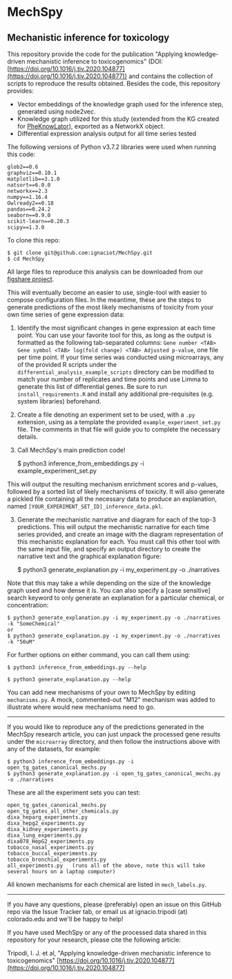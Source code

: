 # MechSpy

## Mechanistic inference for toxicology

This repository provide the code for the publication "Applying knowledge-driven mechanistic inference to toxicogenomics" (DOI: [https://doi.org/10.1016/j.tiv.2020.104877](https://doi.org/10.1016/j.tiv.2020.104877)) and contains the collection of scripts to reproduce the results obtained. Besides the code, this repository provides:

* Vector embeddings of the knowledge graph used for the inference step, generated using node2vec.
* Knowledge graph utilized for this study (extended from the KG created for [PheKnowLator](https://github.com/callahantiff/PheKnowLator/wiki)), exported as a NetworkX object.
* Differential expression analysis output for all time series tested

The following versions of Python v3.7.2 libraries were used when running this code:

    glob2==0.6
    graphviz==0.10.1
    matplotlib==3.1.0
    natsort==6.0.0
    networkx==2.3
    numpy==1.16.4
    Owlready2==0.18
    pandas==0.24.2
    seaborn==0.9.0
    scikit-learn==0.20.3
    scipy==1.3.0

To clone this repo:

    $ git clone git@github.com:ignaciot/MechSpy.git
    $ cd MechSpy

All large files to reproduce this analysis can be downloaded from our [figshare project](https://figshare.com/projects/Mechanistic_Inference/70412).

This will eventually become an easier to use, single-tool with easier to compose configuration files. In the meantime, these are the steps to generate predictions of the most likely mechanisms of toxicity from your own time series of gene expression data:

1. Identify the most significant changes in gene expression at each time point. You can use your favorite tool for this, as long as the output is formatted as the following tab-separated columns: `Gene number <TAB> Gene symbol <TAB> log(fold change) <TAB> Adjusted p-value`, one file per time point. If your time series was conducted using microarrays, any of the provided R scripts under the `differential_analysis_example_scripts` directory can be modified to match your number of replicates and time points and use Limma to generate this list of differential genes. Be sure to run `install_requirements.R` and install any additional pre-requisites (e.g. system libraries) beforehand.

2. Create a file denoting an experiment set to be used, with a `.py` extension, using as a template the provided `example_experiment_set.py` file. The comments in that file will guide you to complete the necessary details.

3. Call MechSpy's main prediction code!

    $ python3 inference_from_embeddings.py -i example_experiment_set.py

This will output the resulting mechanism enrichment scores and p-values, followed by a sorted list of likely mechanisms of toxicity. It will also generate a pickled file containing all the necessary data to produce an explanation, named `[YOUR_EXPERIMENT_SET_ID]_inference_data.pkl`.

3. Generate the mechanistic narrative and diagram for each of the top-3 predictions. This will output the mechanistic narrative for each time series provided, and create an image with the diagram representation of this mechanistic explanation for each. You must call this other tool with the same input file, and specify an output directory to create the narrative text and the graphical explanation figure:

    $ python3 generate_explanation.py -i my_experiment.py -o ./narratives

Note that this may take a while depending on the size of the knowledge graph used and how dense it is. You can also specify a [case sensitive] search keyword to only generate an explanation for a particular chemical, or concentration:

    $ python3 generate_explanation.py -i my_experiment.py -o ./narratives -k "SomeChemical"
    or
    $ python3 generate_explanation.py -i my_experiment.py -o ./narratives -k "50uM"

For further options on either command, you can call them using:

    $ python3 inference_from_embeddings.py --help

    $ python3 generate_explanation.py --help

You can add new mechanisms of your own to MechSpy by editing `mechanisms.py`. A mock, commented-out "M12" mechanism was added to illustrate where would new mechanisms need to go.

-------------------------------

If you would like to reproduce any of the predictions generated in the MechSpy research article, you can just unpack the processed gene results under the `microarray` directory, and then follow the instructions above with any of the datasets, for example:

    $ python3 inference_from_embeddings.py -i open_tg_gates_canonical_mechs.py
    $ python3 generate_explanation.py -i open_tg_gates_canonical_mechs.py -o ./narratives

These are all the experiment sets you can test:

    open_tg_gates_canonical_mechs.py
    open_tg_gates_all_other_chemicals.py
    dixa_heparg_experiments.py
    dixa_hepg2_experiments.py
    dixa_kidney_experiments.py
    dixa_lung_experiments.py
    dixa078_HepG2_experiments.py
    tobacco_nasal_experiments.py
    tobacco_buccal_experiments.py
    tobacco_bronchial_experiments.py
    all_experiments.py   (runs all of the above, note this will take several hours on a laptop computer)

All known mechanisms for each chemical are listed in `mech_labels.py`.
 
-------------------------------

If you have any questions, please (preferably) open an issue on this GitHub repo via the Issue Tracker tab, or email us at ignacio.tripodi (at) colorado.edu and we'll be happy to help!

If you have used MechSpy or any of the processed data shared in this repository for your research, please cite the following article:

Tripodi, I. J. et al, "Applying knowledge-driven mechanistic inference to toxicogenomics" [https://doi.org/10.1016/j.tiv.2020.104877](https://doi.org/10.1016/j.tiv.2020.104877)
    



